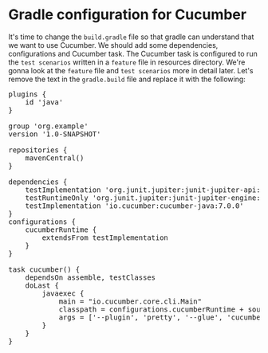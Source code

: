 # Gradle configuration for Cucumber

It's time to change the `build.gradle` file so that gradle can understand that we want to use Cucumber. We should add some dependencies, configurations and Cucumber task. The Cucumber task is configured to run the `test scenarios` written in a `feature` file in resources directory. We're gonna look at the `feature` file and `test scenarios` more in detail later. Let's remove the text in the `gradle.build` file and replace it with the following: 

<pre class="file" data-filename="./cucumber-project/build.gradle" data-target="replace">
plugins {
    id 'java'
}

group 'org.example'
version '1.0-SNAPSHOT'

repositories {
    mavenCentral()
}

dependencies {
    testImplementation 'org.junit.jupiter:junit-jupiter-api:5.8.1'
    testRuntimeOnly 'org.junit.jupiter:junit-jupiter-engine:5.8.1'
    testImplementation 'io.cucumber:cucumber-java:7.0.0'
}
configurations {
    cucumberRuntime {
        extendsFrom testImplementation
    }
}

task cucumber() {
    dependsOn assemble, testClasses
    doLast {
        javaexec {
            main = "io.cucumber.core.cli.Main"
            classpath = configurations.cucumberRuntime + sourceSets.main.output + sourceSets.test.output
            args = ['--plugin', 'pretty', '--glue', 'cucumber.project', 'src/test/resources']
        }
    }
}
</pre>


